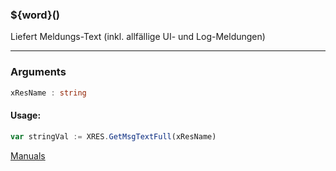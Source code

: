 ﻿### ${word}()
Liefert Meldungs-Text (inkl. allfällige UI- und Log-Meldungen)

----

### Arguments
```ts
xResName : string
```
#### Usage:
```ts
var stringVal := XRES.GetMsgTextFull(xResName)
```

[Manuals](https://manuals.opacc.ch/docs/doku2401/F-Script/ScriptBlockFunc.XRES.GetMsgTextFull.html)
